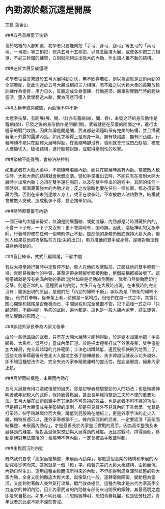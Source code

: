 # 內勁源於鬆沉還是開展

宗長
葉金山

###五弓意展當下生勁

善於站樁的人都知道，初學者只要能夠把「手弓、身弓、腿弓」等五弓的「兩弓稍、一弓把」等三梢把，總共五弓十五梢把，以意念圓撐大展，或使各梢把三力相爭，不必三秒鐘的練習，立刻就能夠生出強大的內勁，作出讓人推不動的結構。

###迷於大展反成僵硬

初學者往往會驚訝於五弓大展得勁之快，無不欣喜若狂，誤以為這就是武術內勁的全部奧祕，從此沈迷於五弓大展或梢把三力相爭。若不繼之以大鬆大柔的長期放鬆訓練作為提昇，用力日久，反而造成全身僵硬、行動遲滯，嚴重影響戰鬥時的輕快靈活，墮入武學窮途末路，實為可悲可嘆！

###太極拳或開或闔，內勁絕不中不斷

太極拳技擊，有開展(展、開、吐)亦有蓄縮(縮、闔、吞)，未發之時的身形動作是蓄縮(闔)，已發之後的身形動作是開展(開)。武者就是在反覆的開闔之中，進行太極拳的戰鬥攻防。因此無論是開是闔，武者都必須隨時保有完美的結構，並且潛藏著毫不外露的圓滿內勁。如此才稱得上是周身一氣，無有缺陷處、無有凹凸處。行著時絕不能只在肢體大展時得勁，在蓄縮時卻沒有。否則就會形成凹凸缺陷，被敵人應機切入、破壞結構，進行肢體封鎖，或取得壓制性的攻擊。

###聚縮不能得勁，會被沾粘控制

如果武者在大鬆大柔中，不能隨時潛藏內勁，而只在開展時蓄有內勁。當被敵人敷住時，大鬆大柔的結構就會軟弱崩潰。譬如手掌推出去時，不能只有在推到大開大展時才出現內勁；必須在雙手還在胸前，以及在雙手伸出的過程中，其間的任何一個時刻，都潛藏著強大的內勁才對；反之收掌時也要在任何一個位置，都必須要潛藏內勁。否則在拳未到達敵人身上，或正在收拳時，不幸被敵人沾粘敷住，結構就會被敵人突破，造成動彈不得，甚至挨拳如雨。

###隨時都要蓄有內勁

一個正確的太極拳勢架，無論是開展蓄縮、或動或靜，內勁都是時時潛藏於內的，不會一下子有，一下子又沒有；更不會開時有，闔時無。因此，階級神明的太極拳師，行著時即使在任何一個時刻停止不動，雖然他的身體仍徹底保持大鬆大柔，但別人如果在他的攻擊點前方(勁尖的出口)，用力推他的雙手或身體，是絕對無法輕易將他撥動的。

###盲目練拳，式式只顧頭尾，不顧中間

有些太極拳師行著時中途暫停不動，旁人在他的攻擊點前，正面往他的雙手輕輕一推，就輕易推動他的手臂，甚至連帶身體腳步都被撥動，整個結構都被破壞了。這種拳師就是沒有完滿內勁的拳師(當然如果是從勁線側面推，武者自然變動而卸化反擊，則是正常的)。這種武者的內勁，大多只有在大展時出現，在未展時則完全沒有；錯誤出現的原因，是他們把「內勁的綿綿不斷」，誤以為是「勢架的綿綿不斷」。他們打拳時，從拳架上看，彷彿是一氣呵成，但他們在每一式之中，其實只關心開頭和結尾是否像樣而已，中間過程則完全棄置不管。犯下這種一式之中「只顧頭尾，不顧中間」毛病的武師，遍地都是。這也是一般人練內家拳，終生徒勞，無法實戰的原因之一。

###誤認外家長拳為內家太極拳

由於一些低品級的武者，只有在大開大展時才能夠得勁，於是變本加厲地把「手長腳長、大馬步、低弓步」當成內學正道。於是把太極拳打成了外家長拳，雙手儘量加大伸展，完全超越環的允許範圍；步法也越蹲越低，連屁股都快貼到地面上了。這些太極拳師最後有些走火入魔地主張手腳伸越長、馬步蹲越低就表示功夫越好。卻不知這種想法作法，完全失去內家拳精緻運轉的靈活性，是妄造邪說，絕非內家正軌。

###高架而結構整，未展而內勁存

五弓大展雖有用力造成僵硬的過失，卻是初學者體驗整勁的入門功法；也是階級神明者或年紀較大的武師，保持筋骨鬆展，甚至長年維持整勁工夫於不墜的重要功法。五弓大展在武術鍛鍊中有其絕對不可忽視的效益，也是武者不可不練的功法。但是把五弓大展當成完美勢架的準則，卻是只見其外不見其內的下乘武學。尤其是打拳時，伸手跨越環位而大展，蹲低到屁股貼在地板上，更是外家手法的走火入魔，稱特技還可以，連外家拳都稱不上。練內家武術的武者，一定要認清「高架而結構整，未展而內勁存」，才是最善長於內家靈活實戰的高手。因為高架整勁及未展存勁的難度，絕對高過低架整勁與大展得勁的難度。況且實戰時，蹲得過低，移動是絕對無法靈活的；蓄縮時不存內勁，一定會被高手敷蓋壓制。

###由鬆而沉的內勁

既然我們要求「高架而結構整，未展而內勁存」，那麼這個高架的結構和未展的內勁究竟從何而來。答案就是一個「鬆」字。藉著完美的大鬆大柔結構，由鬆而沉，內勁自然生出。運用這種由鬆而沉所得來的內勁，不但能得到周身渾然統整的強大家內勁，全身又能夠徹底大鬆大柔，就像氣化一般，運轉毫無障礙，變動極為靈活，又能夠對著敵人突然氣打攻擊，戰鬥效益極佳。這種內勁才是古代內家高手全力追求的神明內勁。因此內家武者的內勁雖有部份來自開展的鍛鍊，其最高明之處卻是來自鬆沉。如果不明此理，而想階級神明，恐怕青春耗盡，也是徒勞枉然，青年武者於此處不能不深刻警戒。